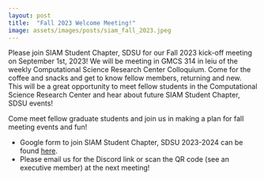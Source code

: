 ```yaml
---
layout: post
title:  "Fall 2023 Welcome Meeting!"
image: assets/images/posts/siam_fall_2023.jpeg
---
```


Please join SIAM Student Chapter, SDSU for our Fall 2023 kick-off meeting on September 1st, 2023! We will be meeting in GMCS 314 in leiu of the weekly Computational Science Research Center Colloquium. Come for the coffee and snacks and get to know fellow members, returning and new. This will be a great opportunity to meet fellow students in the Computational Science Research Center and hear about future SIAM Student Chapter, SDSU events!

Come meet fellow graduate students and join us in making a plan for fall meeting events and fun!

- Google form to join SIAM Student Chapter, SDSU 2023-2024 can be found [here](https://docs.google.com/forms/d/e/1FAIpQLScCSPn-9fsrqYz4QKoYaAJS5tfHef7iv1WnsD9rcaG5Odhdbg/viewform?usp=sf_link). 
- Please email us for the Discord link or scan the QR code (see an executive member) at the next meeting!

